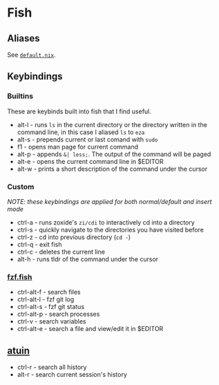# Fish

## Aliases

See [`default.nix`](./default.nix).

## Keybindings

### Builtins

These are keybinds built into fish that I find useful.

- alt-l - runs `ls` in the current directory or the directory written in the command line, in this case I aliased `ls` to `eza`
- alt-s - prepends current or last comand with `sudo`
- f1    - opens man page for current command
- alt-p - appends `&| less;`. The output of the command will be paged
- alt-e - opens the current command line in $EDITOR
- alt-w - prints a short description of the command under the cursor

### Custom

_NOTE: these keybindings are applied for both normal/default and insert mode_

- ctrl-a - runs zoxide's `zi/cdi` to interactively cd into a directory
- ctrl-s - quickly navigate to the directories you have visited before
- ctrl-z - cd into previous directory (`cd -`)
- ctrl-q - exit fish
- ctrl-c - deletes the current line
- alt-h  - runs tldr of the command under the cursor

### [fzf.fish](https://github.com/PatrickF1/fzf.fish)

- ctrl-alt-f - search files
- ctrl-alt-l - fzf git log
- ctrl-alt-s - fzf git status
- ctrl-alt-p - search processes
- ctrl-v     - search variables
- ctrl-alt-e - search a file and view/edit it in $EDITOR

## [atuin](https://github.com/atuinsh/atuin)

- ctrl-r - search all history
- alt-r  - search current session's history
